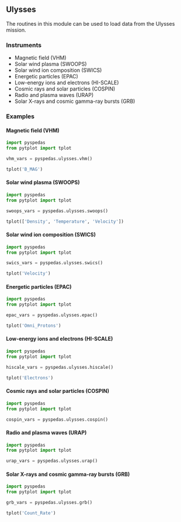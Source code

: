 
## Ulysses
The routines in this module can be used to load data from the Ulysses mission.

### Instruments
- Magnetic field (VHM)
- Solar wind plasma (SWOOPS)
- Solar wind ion composition (SWICS)
- Energetic particles (EPAC)
- Low-energy ions and electrons (HI-SCALE)
- Cosmic rays and solar particles (COSPIN)
- Radio and plasma waves (URAP)
- Solar X-rays and cosmic gamma-ray bursts (GRB)

### Examples

#### Magnetic field (VHM)

```python
import pyspedas
from pytplot import tplot

vhm_vars = pyspedas.ulysses.vhm()

tplot('B_MAG')
```

#### Solar wind plasma (SWOOPS)

```python
import pyspedas
from pytplot import tplot

swoops_vars = pyspedas.ulysses.swoops()

tplot(['Density', 'Temperature', 'Velocity'])
```

#### Solar wind ion composition (SWICS)

```python
import pyspedas
from pytplot import tplot

swics_vars = pyspedas.ulysses.swics()

tplot('Velocity')
```

#### Energetic particles (EPAC)

```python
import pyspedas
from pytplot import tplot

epac_vars = pyspedas.ulysses.epac()

tplot('Omni_Protons')
```

#### Low-energy ions and electrons (HI-SCALE)

```python
import pyspedas
from pytplot import tplot

hiscale_vars = pyspedas.ulysses.hiscale()

tplot('Electrons')
```

#### Cosmic rays and solar particles (COSPIN)

```python
import pyspedas
from pytplot import tplot

cospin_vars = pyspedas.ulysses.cospin()
```

#### Radio and plasma waves (URAP)

```python
import pyspedas
from pytplot import tplot

urap_vars = pyspedas.ulysses.urap()
```

#### Solar X-rays and cosmic gamma-ray bursts (GRB)

```python
import pyspedas
from pytplot import tplot

grb_vars = pyspedas.ulysses.grb()

tplot('Count_Rate')
```
